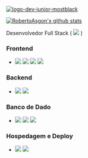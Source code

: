 
[![logo-dev-junior-mostblack](https://i.ibb.co/v1V4qMs/logo-dev-junior-mostblack.png)](https://imgbb.com/)

[![RobertoAsgon'x github stats](https://github-readme-stats.vercel.app/api?username=RobertoAsgon&hide=contribs&theme=vue-dark&show_icons=true)](https://github.com/RobertoAsgon)

Desenvolvedor Full Stack ( <img src="https://img.shields.io/badge/javascript%20-%23323330.svg?&style=for-the-badge&logo=javascript&logoColor=%23F7DF1E"/> )

### Frontend
- <img src="https://img.shields.io/badge/react%20-%2320232a.svg?&style=for-the-badge&logo=react&logoColor=%2361DAFB"/> <img src="https://img.shields.io/badge/redux%20-%23593d88.svg?&style=for-the-badge&logo=redux&logoColor=white"/> <img src="https://img.shields.io/badge/html5%20-%23E34F26.svg?&style=for-the-badge&logo=html5&logoColor=white"/> <img src="https://img.shields.io/badge/css3%20-%231572B6.svg?&style=for-the-badge&logo=css3&logoColor=white"/>
### Backend
- <img src="https://img.shields.io/badge/node.js%20-%2343853D.svg?&style=for-the-badge&logo=node.js&logoColor=white"/> <img src="https://img.shields.io/badge/express.js%20-%23404d59.svg?&style=for-the-badge"/>
### Banco de Dado
- <img src="https://img.shields.io/badge/mysql-%2300f.svg?&style=for-the-badge&logo=mysql&logoColor=white"/>  <img src ="https://img.shields.io/badge/MongoDB-%234ea94b.svg?&style=for-the-badge&logo=mongodb&logoColor=white"/> <img src ="https://img.shields.io/badge/sqlite-%2307405e.svg?&style=for-the-badge&logo=sqlite&logoColor=white"/>
### Hospedagem e Deploy
- <img src="https://img.shields.io/badge/Google%20Cloud%20-%234285F4.svg?&style=for-the-badge&logo=google-cloud&logoColor=white"/> <img src="https://img.shields.io/badge/heroku%20-%23430098.svg?&style=for-the-badge&logo=heroku&logoColor=white"/>
